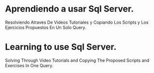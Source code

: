 # Aprendiendo a usar Sql Server.
Resolviendo Atraves De Videos Tutoriales y Copiando Los Scripts y Los Ejercicios Propuestos En Un Solo Query.

# Learning to use Sql Server.
Solving Through Video Tutorials and Copying The Proposed Scripts and Exercises In One Query.
